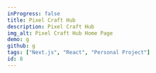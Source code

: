 ```yaml
---
inProgress: false
title: Pixel Craft Hub
description: Pixel Craft Hub
img_alt: Pixel Craft Hub Home Page
demo: g
github: g
tags: ["Next.js", "React", "Personal Project"]
id: 8
---
```

